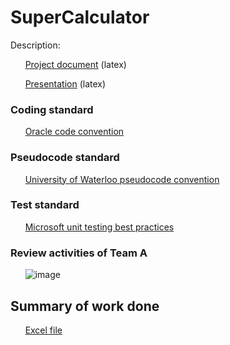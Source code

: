 # SuperCalculator

Description:

&nbsp;&nbsp;&nbsp;&nbsp;&nbsp;&nbsp;[Project document](https://www.overleaf.com/8558861979qcbgyhpzytmx)  (latex)

&nbsp;&nbsp;&nbsp;&nbsp;&nbsp;&nbsp;[Presentation](https://www.overleaf.com/2462455721rcrrzytjjhbm)  (latex)

### Coding standard
&nbsp;&nbsp;&nbsp;&nbsp;&nbsp;&nbsp;[Oracle code convention](https://www.oracle.com/java/technologies/javase/codeconventions-namingconventions.html)

### Pseudocode standard
&nbsp;&nbsp;&nbsp;&nbsp;&nbsp;&nbsp;[University of Waterloo pseudocode convention](https://student.cs.uwaterloo.ca/~cs231/resources/pseudocode.pdf)

### Test standard
&nbsp;&nbsp;&nbsp;&nbsp;&nbsp;&nbsp;[Microsoft unit testing best practices](https://docs.microsoft.com/en-us/dotnet/core/testing/unit-testing-best-practices)

### Review activities of Team A
&nbsp;&nbsp;&nbsp;&nbsp;&nbsp;&nbsp;![image](https://user-images.githubusercontent.com/1106716/128644827-e00a900e-d770-4d8f-8504-e4a8efc8ea16.png)

## Summary of work done
&nbsp;&nbsp;&nbsp;&nbsp;&nbsp;&nbsp;[Excel file](https://docs.google.com/spreadsheets/d/1U-6mK7TmGKVfKDFfHAgBPVsoGKWgyPCGNGDFN6GJCqM/edit?usp=sharing)
